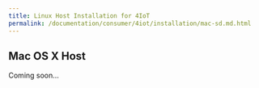 ```yaml
---
title: Linux Host Installation for 4IoT
permalink: /documentation/consumer/4iot/installation/mac-sd.md.html
---
```


## Mac OS X Host

Coming soon...